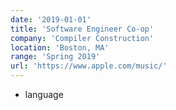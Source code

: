 ```yaml
---
date: '2019-01-01'
title: 'Software Engineer Co-op'
company: 'Compiler Construction'
location: 'Boston, MA'
range: 'Spring 2019'
url: 'https://www.apple.com/music/'
---
```


- language
